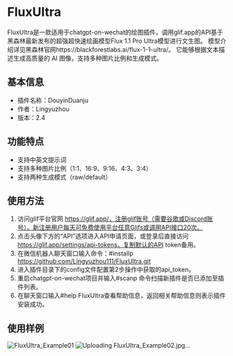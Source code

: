 # FluxUltra
FluxUltra是一款适用于chatgpt-on-wechat的绘图插件，调用glif.app的API基于黑森林最新发布的超强超快速绘画模型Flux 1.1 Pro Ultra模型进行文生图。 模型介绍详见黑森林官网https://blackforestlabs.ai/flux-1-1-ultra/。  它能够根据文本描述生成高质量的 AI 图像，支持多种图片比例和生成模式。

## 基本信息
- 插件名称：DouyinDuanju
- 作者：Lingyuzhou
- 版本：2.4

## 功能特点

- 支持中英文提示词
- 支持多种图片比例（1:1、16:9、9:16、4:3、3:4）
- 支持两种生成模式（raw/default）

## 使用方法

1. 访问glif平台官网 https://glif.app/，注册glif账号（需要谷歌或Discord账号）。新注册用户每天可免费使用平台任意Glifs或调用API接口20次。
2. 点击头像下方的“API”选项进入API申请页面，或登录后直接访问 https://glif.app/settings/api-tokens，复制默认的API token备用。
3. 在微信机器人聊天窗口输入命令：#installp https://github.com/Lingyuzhou111/FluxUltra.git
4. 进入插件目录下的config文件配置第2步操作中获取的api_token。
5. 重启chatgpt-on-wechat项目并输入#scanp 命令扫描新插件是否已添加至插件列表。
6. 在聊天窗口输入#help FluxUltra查看帮助信息，返回相关帮助信息则表示插件安装成功。

## 使用样例
![FluxUltra_Example01](https://github.com/user-attachments/assets/1019a8de-d430-4238-bffd-fe9cd84cd99a)
![Uploading FluxUltra_Example02.jpg…]()

